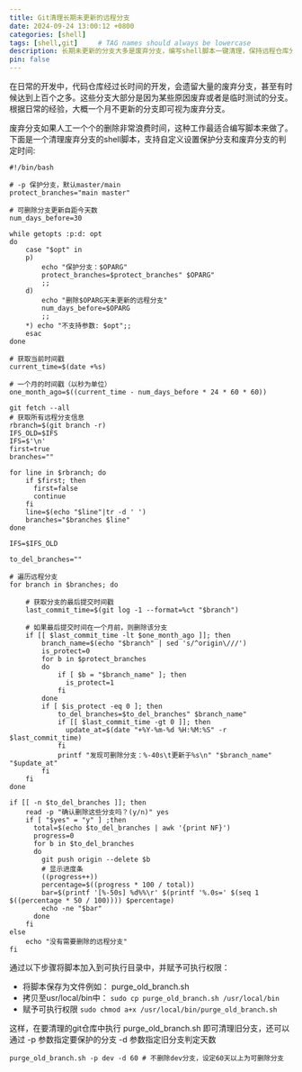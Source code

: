 ```yaml
---
title: Git清理长期未更新的远程分支
date: 2024-09-24 13:00:12 +0800
categories: [shell]
tags: [shell,git]     # TAG names should always be lowercase
description: 长期未更新的分支大多是废弃分支，编写shell脚本一键清理，保持远程仓库分支清爽.
pin: false
---
```


在日常的开发中，代码仓库经过长时间的开发，会遗留大量的废弃分支，甚至有时候达到上百个之多。这些分支大部分是因为某些原因废弃或者是临时测试的分支。根据日常的经验，大概一个月不更新的分支即可视为废弃分支。

废弃分支如果人工一个个的删除非常浪费时间，这种工作最适合编写脚本来做了。下面是一个清理废弃分支的shell脚本，支持自定义设置保护分支和废弃分支的判定时间:

```shell
#!/bin/bash

# -p 保护分支，默认master/main
protect_branches="main master"

# 可删除分支更新自距今天数
num_days_before=30

while getopts :p:d: opt
do
    case "$opt" in
    p) 
        echo "保护分支：$OPARG"
        protect_branches=$protect_branches" $OPARG"
        ;;
    d) 
        echo "删除$OPARG天未更新的远程分支"
        num_days_before=$OPARG
        ;;
    *) echo "不支持参数: $opt";;
    esac
done

# 获取当前时间戳
current_time=$(date +%s)

# 一个月的时间戳（以秒为单位）
one_month_ago=$((current_time - num_days_before * 24 * 60 * 60))

git fetch --all
# 获取所有远程分支信息
rbranch=$(git branch -r)
IFS_OLD=$IFS
IFS=$'\n'
first=true
branches=""

for line in $rbranch; do
    if $first; then
      first=false
      continue
    fi
    line=$(echo "$line"|tr -d ' ')
    branches="$branches $line"
done

IFS=$IFS_OLD

to_del_branches=""

# 遍历远程分支
for branch in $branches; do

    # 获取分支的最后提交时间戳
    last_commit_time=$(git log -1 --format=%ct "$branch")

    # 如果最后提交时间在一个月前，则删除该分支
    if [[ $last_commit_time -lt $one_month_ago ]]; then
        branch_name=$(echo "$branch" | sed 's/^origin\///')
        is_protect=0
        for b in $protect_branches
        do
            if [ $b = "$branch_name" ]; then
              is_protect=1
            fi
        done
        if [ $is_protect -eq 0 ]; then
            to_del_branches=$to_del_branches" $branch_name"
            if [[ $last_commit_time -gt 0 ]]; then
              update_at=$(date "+%Y-%m-%d %H:%M:%S" -r $last_commit_time)
            fi
            printf "发现可删除分支：%-40s\t更新于%s\n" "$branch_name" "$update_at"
        fi
    fi
done

if [[ -n $to_del_branches ]]; then
    read -p "确认删除这些分支吗？(y/n)" yes
    if [ "$yes" = "y" ] ;then
      total=$(echo $to_del_branches | awk '{print NF}')
      progress=0
      for b in $to_del_branches
      do
        git push origin --delete $b
        # 显示进度条
        ((progress++))
        percentage=$((progress * 100 / total))
        bar=$(printf '[%-50s] %d%%\r' $(printf '%.0s=' $(seq 1 $((percentage * 50 / 100)))) $percentage)
        echo -ne "$bar"
      done
    fi
else
    echo "没有需要删除的远程分支"
fi
```

通过以下步骤将脚本加入到可执行目录中，并赋予可执行权限：
- 将脚本保存为文件例如： purge_old_branch.sh
- 拷贝至usr/local/bin中： `sudo cp purge_old_branch.sh /usr/local/bin`
- 赋予可执行权限 `sudo chmod a+x /usr/local/bin/purge_old_branch.sh`

这样，在要清理的git仓库中执行 purge_old_branch.sh 即可清理旧分支，还可以通过 -p 参数指定要保护的分支 -d 参数指定旧分支判定天数

```shell
purge_old_branch.sh -p dev -d 60 # 不删除dev分支，设定60天以上为可删除分支
```